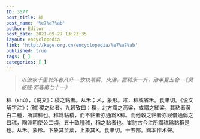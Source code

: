 ```yaml
---
ID: 3577
post_title: 秫
post_name: '%e7%a7%ab'
author: Editor
post_date: 2021-09-27 13:23:35
layout: encyclopedia
link: 'http://kege.org.cn/encyclopedia/%e7%a7%ab'
published: true
tags: [ ]
categories: [ ]
---
```

<blockquote><em>以流水千里以外者八升····炊以苇薪，火沸，置秫米一升，治半夏五合····《灵枢经·邪客第七十一》</em></blockquote>
秫（shú），《说文》：稷之黏者。从禾；术，象形。朮，秫或省禾。食聿切。《说文解字注》：<span class="swbf">(秫)</span><span class="ywyy">稷之粘者。</span><span class="swdz">九穀攷曰：稷，北方謂之高粱，或謂之紅粱，其粘者黄白二種，所謂秫也。秫爲黏稷，而不黏者亦通爲X秫。而他穀之黏者亦叚借通偁之曰秫，陶淵明使公二頃，五十畝種秫，稻之黏者也。崔豹古今注所謂秫爲黏稻是也。</span><span class="ywyy">从禾。象形。</span><span class="swdz">下象其莖葉，上象其X。食聿切。十五部。鍇本作术聲。</span>